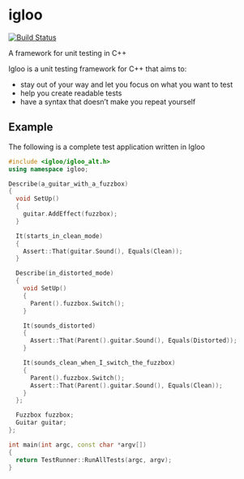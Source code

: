 igloo
=====
[![Build Status](https://travis-ci.org/joakimkarlsson/igloo.png)](https://travis-ci.org/joakimkarlsson/igloo)

A framework for unit testing in C++

Igloo is a unit testing framework for C++ that aims to:

* stay out of your way and let you focus on what you want to test
* help you create readable tests
* have a syntax that doesn’t make you repeat yourself

## Example

The following is a complete test application written in Igloo

```C++
#include <igloo/igloo_alt.h>
using namespace igloo;

Describe(a_guitar_with_a_fuzzbox)
{
  void SetUp()
  {
    guitar.AddEffect(fuzzbox);
  }

  It(starts_in_clean_mode)
  {
    Assert::That(guitar.Sound(), Equals(Clean));
  }

  Describe(in_distorted_mode)
  {
    void SetUp()
    {
      Parent().fuzzbox.Switch();
    }

    It(sounds_distorted)
    {
      Assert::That(Parent().guitar.Sound(), Equals(Distorted));
    }

    It(sounds_clean_when_I_switch_the_fuzzbox)
    {
      Parent().fuzzbox.Switch();
      Assert::That(Parent().guitar.Sound(), Equals(Clean));
    }
  };

  Fuzzbox fuzzbox;
  Guitar guitar;
};

int main(int argc, const char *argv[])
{
  return TestRunner::RunAllTests(argc, argv);
}
```

